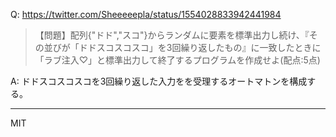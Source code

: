 Q: https://twitter.com/Sheeeeepla/status/1554028833942441984

> 【問題】配列{"ドド","スコ"}からランダムに要素を標準出力し続け、『その並びが「ドドスコスコスコ」を3回繰り返したもの』に一致したときに「ラブ注入♡」と標準出力して終了するプログラムを作成せよ(配点:5点)

A: ドドスコスコスコを3回繰り返した入力をを受理するオートマトンを構成する。




---
MIT